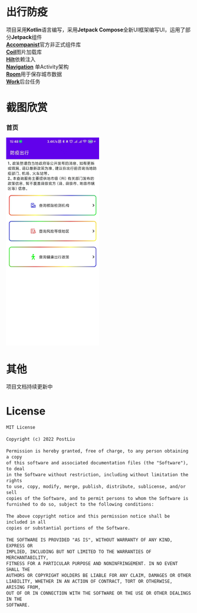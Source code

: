 # 出行防疫

项目采用**Kotlin**语言编写，采用**Jetpack Compose**全新UI框架编写UI，运用了部分**Jetpack**组件</br>
[**Accompanist**](https://google.github.io/accompanist/)官方非正式组件库</br>
[**Coil**](https://github.com/coil-kt/coil)图片加载库</br>
[**Hilt**](https://developer.android.google.cn/jetpack/androidx/releases/hilt)依赖注入</br>
[**Navigation**](https://developer.android.google.cn/jetpack/androidx/releases/navigation)
单Activity架构</br>
[**Room**](https://developer.android.google.cn/jetpack/androidx/releases/room)用于保存城市数据</br>
[**Work**](https://developer.android.google.cn/jetpack/androidx/releases/work)后台任务</br>

# 截图欣赏

### 首页</br>

<img src="screen/home.jpg" width="50%"/>

# 其他

项目文档持续更新中

# License

```
MIT License

Copyright (c) 2022 PostLiu

Permission is hereby granted, free of charge, to any person obtaining a copy
of this software and associated documentation files (the "Software"), to deal
in the Software without restriction, including without limitation the rights
to use, copy, modify, merge, publish, distribute, sublicense, and/or sell
copies of the Software, and to permit persons to whom the Software is
furnished to do so, subject to the following conditions:

The above copyright notice and this permission notice shall be included in all
copies or substantial portions of the Software.

THE SOFTWARE IS PROVIDED "AS IS", WITHOUT WARRANTY OF ANY KIND, EXPRESS OR
IMPLIED, INCLUDING BUT NOT LIMITED TO THE WARRANTIES OF MERCHANTABILITY,
FITNESS FOR A PARTICULAR PURPOSE AND NONINFRINGEMENT. IN NO EVENT SHALL THE
AUTHORS OR COPYRIGHT HOLDERS BE LIABLE FOR ANY CLAIM, DAMAGES OR OTHER
LIABILITY, WHETHER IN AN ACTION OF CONTRACT, TORT OR OTHERWISE, ARISING FROM,
OUT OF OR IN CONNECTION WITH THE SOFTWARE OR THE USE OR OTHER DEALINGS IN THE
SOFTWARE.

```